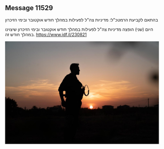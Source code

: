 ## Message 11529

בהתאם לקביעת הרמטכ"ל: 
מדיניות צה"ל לפעילות במהלך חודש אוקטובר ובימי הזיכרון

היום (שני) הופצה מדיניות צה"ל לפעילות במהלך חודש אוקטובר ובימי הזיכרון שיצוינו במהלך חודש זה.
https://www.idf.il/230821

![Photo](11529/11529_photo.jpg)
